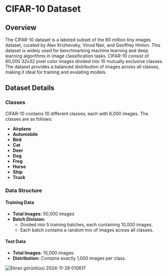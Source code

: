 # CIFAR-10 Dataset

## Overview
The CIFAR-10 dataset is a labeled subset of the 80 million tiny images dataset, curated by Alex Krizhevsky, Vinod Nair, and Geoffrey Hinton.
This dataset is widely used for benchmarking machine learning and deep learning algorithms in image classification tasks.
CIFAR-10 consist of 60,000 32x32 pixel color images divided into 10 mutually exclusive classes. 
The dataset provides a balanced distribution of images across all classes, making it ideal for training and evulating models.

## Dataset Details
  
### Classes
CIFAR-10 contains 10 different classes, each with 6,000 images. The classes are as follows:

- **Airplane**
- **Automobile**
- **Bird**
- **Cat**
- **Deer**
- **Dog**
- **Frog**
- **Horse**
- **Ship**
- **Truck**

### Data Structure

#### Training Data
  - **Total Images:** 50,000 images
  - **Batch Division:**
    - Divided into 5 training batches, each containing 10,000 images.
    - Each batch contains a random mix of images across all classes.

#### Test Data
  - **Total Images:** 10,000 images
  - **Distribution:** Contains exactly 1,000 images per class.


![Ekran görüntüsü 2024-11-28 010617](https://github.com/user-attachments/assets/7615af94-e810-40a2-960b-6f91963cd099)

